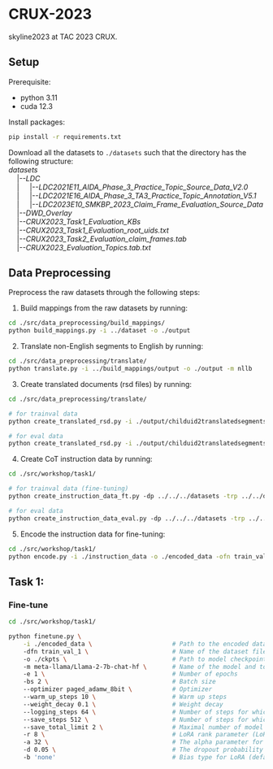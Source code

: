 # CRUX-2023

skyline2023 at TAC 2023 CRUX.

## Setup

Prerequisite:
- python 3.11
- cuda 12.3

Install packages:
```bash
pip install -r requirements.txt
```
Download all the datasets to ```./datasets``` such that the directory has the following structure:  
*datasets*  
$\quad$|--*LDC*  
$\quad$| $\quad$|--*LDC2021E11_AIDA_Phase_3_Practice_Topic_Source_Data_V2.0*  
$\quad$| $\quad$|--*LDC2021E16_AIDA_Phase_3_TA3_Practice_Topic_Annotation_V5.1*  
$\quad$| $\quad$|--*LDC2023E10_SMKBP_2023_Claim_Frame_Evaluation_Source_Data*  
$\quad$|--*DWD_Overlay*  
$\quad$|--*CRUX2023_Task1_Evaluation_KBs*  
$\quad$|--*CRUX2023_Task1_Evaluation_root_uids.txt*  
$\quad$|--*CRUX2023_Task2_Evaluation_claim_frames.tab*  
$\quad$|--*CRUX2023_Evaluation_Topics.tab.txt*

## Data Preprocessing
Preprocess the raw datasets through the following steps:

1. Build mappings from the raw datasets by running:
  ```bash
  cd ./src/data_preprocessing/build_mappings/
  python build_mappings.py -i ../dataset -o ./output
  ```

2. Translate non-English segments to English by running:
  ```bash
  cd ./src/data_preprocessing/translate/
  python translate.py -i ../build_mappings/output -o ./output -m nllb
  ```

3. Create translated documents (rsd files) by running:
  ```bash
  cd ./src/data_preprocessing/translate/

  # for trainval data
  python create_translated_rsd.py -i ./output/childuid2translatedsegments_trainval.p -o ./output

  # for eval data
  python create_translated_rsd.py -i ./output/childuid2translatedsegments_eval.p -o ./output
  ```

4. Create CoT instruction data by running:
  ```bash
  cd ./src/workshop/task1/

  # for trainval data (fine-tuning)
  python create_instruction_data_ft.py -dp ../../../datasets -trp ../../data_preprocessing/translate/output -o ./instruction_data

  # for eval data
  python create_instruction_data_eval.py -dp ../../../datasets -trp ../../data_preprocessing/translate/output -o ./instruction_data
  ```

5. Encode the instruction data for fine-tuning:
  ```bash
  cd ./src/workshop/task1/
  python encode.py -i ./instruction_data -o ./encoded_data -ofn train_val_1 -m meta-llama/Llama-2-7b-chat-hf
  ```

## Task 1:
### Fine-tune
   ```bash
   cd ./src/workshop/task1/
   
   python finetune.py \
       -i ./encoded_data \                      # Path to the encoded data for finetuning
       -dfn train_val_1 \                       # Name of the dataset file
       -o ./ckpts \                             # Path to model checkpoints
       -m meta-llama/Llama-2-7b-chat-hf \       # Name of the model and tokenizer
       -e 1 \                                   # Number of epochs
       -bs 2 \                                  # Batch size
       --optimizer paged_adamw_8bit \           # Optimizer
       --warm_up_steps 10 \                     # Warm up steps
       --weight_decay 0.1 \                     # Weight decay
       --logging_steps 64 \                     # Number of steps for which the trainer generates logs
       --save_steps 512 \                       # Number of steps for which the trainer saves a model checkpoint
       --save_total_limit 2 \                   # Maximal number of model checkpoints saved
       -r 8 \                                   # LoRA rank parameter (LoRA attention dimension)
       -a 32 \                                  # The alpha parameter for Lora scaling
       -d 0.05 \                                # The dropout probability for Lora layers
       -b 'none'                                # Bias type for LoRA (default: not update biases during fine-tuning)
   ```
